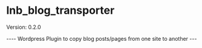 # lnb_blog_transporter

Version: 0.2.0

---- Wordpress Plugin to copy blog posts/pages from one site to another ---
